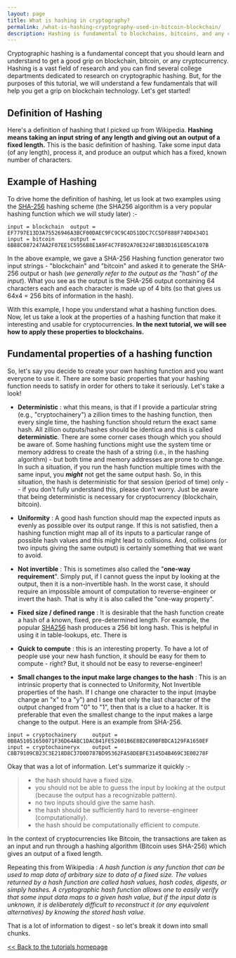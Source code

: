 ```yaml
---
layout: page
title: What is hashing in cryptography?
permalink: /what-is-hashing-cryptography-used-in-bitcoin-blockchain/
description: Hashing is fundamental to blockchains, bitcoins, and any cryptocurrency and in this lesson, we get a good understanding of how hashing works and what properties of hashing makes it attractive to blockchains and cryptocurrencies. 
---
```


Cryptographic hashing is a fundamental concept that you should learn and understand to get a good grip on blockchain, bitcoin, or any cryptocurrency. Hashing is a vast field of research and you can find several college departments dedicated to research on cryptographic hashing. But, for the purposes of this tutorial, we will understand a few fundamentals that will help you get a grip on blockchain technology. Let's get started! 

## Definition of Hashing 
Here's a definition of hashing that I picked up from Wikipedia. **Hashing means taking an input string of any length and giving out an output of a fixed length.** This is the basic definition of hashing. Take some input data (of any length), process it, and produce an output which has a fixed, known number of characters.

## Example of Hashing 
To drive home the definition of hashing, let us look at two examples using the [SHA-256](http://www.iwar.org.uk/comsec/resources/cipher/sha256-384-512.pdf) hashing scheme (the SHA256 algorithm is a very popular hashing function which we will study later) :-
```
input = blockchain  output = EF7797E13D3A75526946A3BCF00DAEC9FC9C9C4D51DDC7CC5DF888F74DD434D1
input = bitcoin     output = 6B88C087247AA2F07EE1C5956B8E1A9F4C7F892A70E324F1BB3D161E05CA107B 
```
In the above example, we gave a SHA-256 Hashing function generator two input strings - "blockchain" and "bitcoin" and asked it to generate the SHA-256 output or hash (_we generally refer to the output as the "hash" of the input_). What you see as the output is the SHA-256 output containing 64 characters each and each character is made up of 4 bits (so that gives us 64x4 = 256 bits of information in the hash). 

With this example, I hope you understand what a hashing function does. Now, let us take a look at the properties of a hashing function that make it interesting and usable for cryptocurrencies. **In the next tutorial, we will see how to apply these properties to blockchains.**


## Fundamental properties of a hashing function
So, let's say you decide to create your own hashing function and you want everyone to use it. There are some basic properties that your hashing function needs to satisfy in order for others to take it seriously. Let's take a look! 

* **Deterministic** : what this means, is that if I provide a particular string (e.g., "cryptochainery") a zillion times to the hashing function, then every single time, the hashing function should return the exact same hash. All zillion outputs/hashes should be identica and this is called **deterministic**. There are some corner cases though which you should be aware of. Some hashing functions might use the system time or memory address to create the hash of a string (i.e., in the hashing algorithm) - but both time and memory addresses are prone to change. In such a situation, if you run the hash function multiple times with the same input, you _**might**_ not get the same output hash. So, in this situation, the hash is deterministic for that session (period of time) only -- if you don't fully understand this, please don't worry. Just be aware that being deterministic is necessary for cryptocurrency (blockchain, bitcoin).

* **Uniformity** : A good hash function should map the expected inputs as evenly as possible over its output range. If this is not satisfied, then a hashing function might map all of its inputs to a particular range of possible hash values and this might lead to collisions. And, collisions (or two inputs giving the same output) is certainly something that we want to avoid. 

* **Not invertible** : This is sometimes also called the "**one-way requirement**". Simply put, if I cannot guess the input by looking at the output, then it is a non-invertible hash. In the worst case, it should require an impossible amount of computation to reverse-engineer or invert the hash. That is why it is also called the "one-way property".

* **Fixed size / defined range** : It is desirable that the hash function create a hash of a known, fixed, pre-determined length. For example, the popular [SHA256](https://en.wikipedia.org/wiki/SHA-2) hash produces a 256 bit long hash. This is helpful in using it in table-lookups, etc. There is 

* **Quick to compute** : this is an interesting property. To have a lot of people use your new hash function, it should be easy for them to compute - right? But, it should not be easy to reverse-engineer! 

* **Small changes to the input make large changes to the hash** : This is an intrinsic property that is connected to Uniformity, Not Invertible properties of the hash. If I change one character to the input (maybe change an "x" to a "y") and I see that only the last character of the output changed from "0" to "1", then that is a clue to a hacker. It is preferable that even the smallest change to the input makes a large change to the output. Here is an example from SHA-256. 

```
input = cryptochainery     output = 0B8A51051650071F36D64ABC1DACB41FE52601B6E8B2C89BFBDCA129FA1650EF
input = cryptochaineryx    output = C8B79109CB23C3E218D8C37D0D787BD95362FA58DEBFE3145D4B469C3E00278F 
```


Okay that was a lot of information. Let's summarize it quickly :-
> * the hash should have a fixed size. 
> * you should not be able to guess the input by looking at the output (because the output has a recognizable pattern).
> * no two inputs should give the same hash.
> * the hash should be sufficiently hard to reverse-engineer (computationally).
> * the hash should be computationally efficient to compute. 

In the context of cryptocurrencies like Bitcoin, the transactions are taken as an input and run through a hashing algorithm (Bitcoin uses SHA-256) which gives an output of a fixed length.




Repeating this from Wikipedia : _A hash function is any function that can be used to map data of arbitrary size to data of a fixed size. The values returned by a hash function are called hash values, hash codes, digests, or simply hashes. A cryptographic hash function allows one to easily verify that some input data maps to a given hash value, but if the input data is unknown, it is deliberately difficult to reconstruct it (or any equivalent alternatives) by knowing the stored hash value._

That is a lot of information to digest - so let's break it down into small chunks. 

[<< Back to the tutorials homepage](https://cryptochainery.github.io/)

